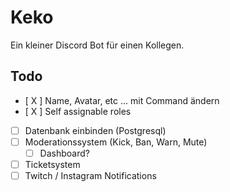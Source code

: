 # Keko

Ein kleiner Discord Bot für einen Kollegen.

## Todo

* [ X ] Name, Avatar, etc ... mit Command ändern
* [ X ] Self assignable roles
* [ ] Datenbank einbinden (Postgresql)
* [ ] Moderationssystem (Kick, Ban, Warn, Mute)
  * [ ] Dashboard?
* [ ] Ticketsystem
* [ ] Twitch / Instagram Notifications
